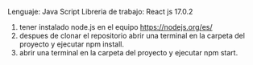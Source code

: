 Lenguaje: Java Script
Libreria de trabajo: React js 17.0.2

1) tener instalado node.js en el equipo https://nodejs.org/es/
2) despues de clonar el repositorio abrir una terminal en la carpeta del proyecto y ejecutar npm install.
3) abrir una terminal en la carpeta del proyecto y ejecutar npm start.

